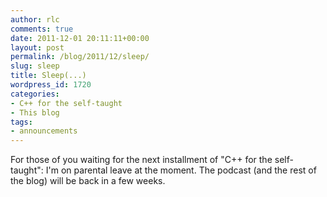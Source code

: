 ```yaml
---
author: rlc
comments: true
date: 2011-12-01 20:11:11+00:00
layout: post
permalink: /blog/2011/12/sleep/
slug: sleep
title: Sleep(...)
wordpress_id: 1720
categories:
- C++ for the self-taught
- This blog
tags:
- announcements
---
```


For those of you waiting for the next installment of "C++ for the self-taught": I'm on parental leave at the moment. The podcast (and the rest of the blog) will be back in a few weeks.
